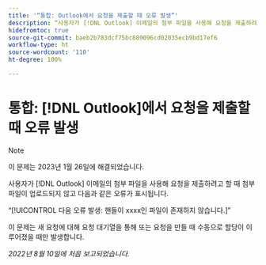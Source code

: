 ```yaml
---
title: '“통합: Outlook에서 요청을 제출할 때 오류 발생”'
description: “사용자가 [!DNL Outlook] 이메일의 첨부 파일을 사용해 요청을 제출하려고 할 때 첨부 파일이 업로드되지 않고 오류가 표시됩니다.”
hidefromtoc: true
source-git-commit: baeb2b783dcf75bc889096cd02035ecb9bd17ef6
workflow-type: ht
source-wordcount: '110'
ht-degree: 100%

---
```



# 통합: [!DNL Outlook]에서 요청을 제출할 때 오류 발생

>[!NOTE]
>
>이 문제는 2023년 1월 26일에 해결되었습니다.

사용자가 [!DNL Outlook] 이메일의 첨부 파일을 사용해 요청을 제출하려고 할 때 첨부 파일이 업로드되지 않고 다음과 같은 오류가 표시됩니다.

“[!UICONTROL 다음 오류 발생: 핸들이 xxxx인 파일이 존재하지 않습니다.]”

이 문제는 새 요청에 대해 요청 대기열을 통해 또는 요청을 만들 때 수동으로 할당이 이루어졌을 때만 발생합니다.

_2022년 8월 10일에 처음 보고되었습니다._

